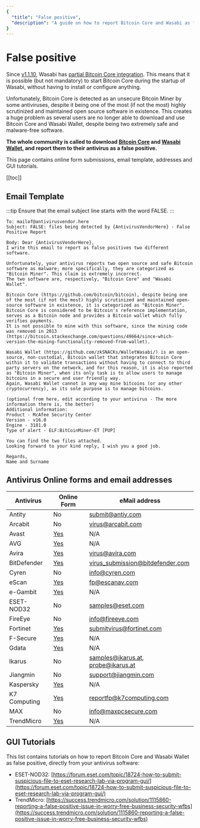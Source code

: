 ```yaml
---
{
  "title": "False positive",
  "description": "A guide on how to report Bitcoin Core and Wasabi as false positive. This is the Wasabi documentation, an archive of knowledge about the open-source, non-custodial and privacy-focused Bitcoin wallet for desktop."
}
---
```


# False positive

Since [v1.1.10](https://github.com/zkSNACKs/WalletWasabi/releases/tag/v1.1.10), Wasabi has [partial Bitcoin Core integration](https://github.com/zkSNACKs/WalletWasabi/pull/2495).
This means that it is possible (but not mandatory) to start Bitcoin Core during the startup of Wasabi, without having to install or configure anything.

Unfortunately, Bitcoin Core is detected as an unsecure Bitcoin Miner by some antiviruses, despite it being one of the most (if not the most) highly scrutinized and maintained open source software in existence.
This creates a huge problem as several users are no longer able to download and use Bitcoin Core and Wasabi Wallet, despite being two extremely safe and malware-free software.

**The whole community is called to download [Bitcoin Core](https://bitcoincore.org/en/download/) and [Wasabi Wallet](https://wasabiwallet.io/#download), and report them to their antivirus as a false positive.**

This page contains online form submissions, email template, addresses and GUI tutorials.

[[toc]]

## Email Template
:::tip
Ensure that the email subject line starts with the word FALSE.
:::

```
To: mailof@antivirusvendor.here
Subject: FALSE: files being detected by {AntivirusVendorHere} - False Positive Report

Body: Dear {AntivirusVendorHere},
I write this email to report as false positives two different software.

Unfortunately, your antivirus reports two open source and safe Bitcoin software as malware; more specifically, they are categorized as "Bitcoin Miner". This claim is extremely incorrect.
The two software are, respectively, "Bitcoin Core" and "Wasabi Wallet".

Bitcoin Core (https://github.com/bitcoin/bitcoin), despite being one of the most (if not the most) highly scrutinized and maintained open-source software in existence, it is categorized as "Bitcoin Miner".
Bitcoin Core is considered to be Bitcoin's reference implementation, serves as a Bitcoin node and provides a Bitcoin wallet which fully verifies payments.
It is not possible to mine with this software, since the mining code was removed in 2013 (https://bitcoin.stackexchange.com/questions/49664/since-which-version-the-mining-functionality-removed-from-wallet).

Wasabi Wallet (https://github.com/zkSNACKs/WalletWasabi/) is an open-source, non-custodial, Bitcoin wallet that integrates Bitcoin Core within it to validate transactions without having to connect to third party servers on the network, and for this reason, it is also reported as "Bitcoin Miner", when its only task is to allow users to manage bitcoins in a secure and user friendly way.
Again, Wasabi Wallet cannot in any way mine bitcoins (or any other cryptocurrency), as its sole purpose is to manage bitcoins.

(optional from here, edit according to your antivirus - The more information there is, the better)
Additional information:
Product - McAfee Security Center
Version - v16.0
Engine - 3181.0
Type of alert - ELF:BitCoinMiner-ET [PUP]

You can find the two files attached.
Looking forward to your kind reply, I wish you a good job.

Regards,
Name and Surname
```

## Antivirus Online forms and email addresses
  
|Antivirus  | Online Form | eMail address
|----  | ----   | ---- |
|Antity | No | submit@antiy.com
|Arcabit | No | virus@arcabit.com
|Avast | [Yes](https://www.avast.com/false-positive-file-form.php) | N/A
|AVG | [Yes](https://www.avg.com/en-us/false-positive-file-form) | N/A
|Avira | [Yes](https://www.avira.com/en/analysis/submit) | [virus@avira.com](mailto:virus@avira.com)
|BitDefender | [Yes](https://www.bitdefender.com/submit/) | [virus_submission@bitdefender.com](mailto:virus_submission@bitdefender.com)
|Cyren | No | [info@cyren.com](mailto:info@cyren.com)
|eScan | [Yes](http://support.mwti.net/support/index.php) | [fp@escanav.com](mailto:fp@escanav.com)
|e-Gambit  | [Yes](https://tehtris.com/en/fp-egambit/) | N/A
|ESET-NOD32  | No | [samples@eset.com](mailto:samples@eset.com)
|FireEye  | No | info@fireeye.com
|Fortinet  | [Yes](https://fortiguard.com/faq/onlinescanner) | [submitvirus@fortinet.com](mailto:submitvirus@fortinet.com)
|F-Secure  | [Yes](https://www.f-secure.com/en/business/support-and-downloads/submit-a-sample) | N/A
|Gdata  | [Yes](https://su.gdatasoftware.com/en/sample-submission) | N/A
|Ikarus  | No | [samples@ikarus.at](mailto:samples@ikarus.at), [probe@ikarus.at](mailto:probe@ikarus.at)
|Jiangmin  | No | [support@jiangmin.com](mailto:support@jiangmin.com)
|Kaspersky  | [Yes](https://virusdesk.kaspersky.com/) | N/A
|K7 Computing | [Yes](https://www.k7computing.com/us/contact-us) | [reportfp@k7computing.com](mailto:reportfp@k7computing.com)
|MAX  | No | info@maxpcsecure.com
|TrendMicro  | [Yes](https://www.trendmicro.com/en_us/about/legal/detection-reevaluation.html) | N/A

## GUI Tutorials

This list contains tutorials on how to report Bitcoin Core and Wasabi Wallet as false positive, directly from your antivirus software:

- ESET-NOD32: [https://forum.eset.com/topic/18724-how-to-submit-suspicious-file-to-eset-research-lab-via-program-gui/](https://forum.eset.com/topic/18724-how-to-submit-suspicious-file-to-eset-research-lab-via-program-gui/)
- TrendMicro: [https://success.trendmicro.com/solution/1115860-reporting-a-false-positive-issue-in-worry-free-business-security-wfbs](https://success.trendmicro.com/solution/1115860-reporting-a-false-positive-issue-in-worry-free-business-security-wfbs)
